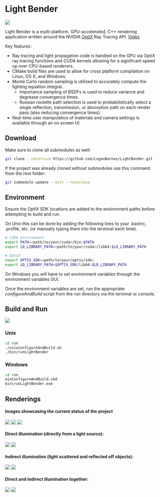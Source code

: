 
Light Bender
============

![](renderings/cornell/pinkCentered.png)

Light Bender is a multi-platform, GPU-accelerated, C++ rendering application written around the NVIDIA [OptiX](https://developer.nvidia.com/optix) Ray Tracing API. [Video](https://vimeo.com/200926842)

Key features:
* Ray tracing and light propagation code is handled on the GPU via OptiX ray tracing functions and CUDA kernels allowing for a significant speed up over CPU-based renderers.
* CMake build files are used to allow for cross platform compilation on Linux, OS X, and Windows.
* Monte Carlo random sampling is utilized to accurately compute the lighting equation integral.
  * Importance sampling of BSDFs is used to reduce variance and degrease convergence times.
  * Russian roulette path selection is used to probabilistically select a single reflection, transmission, or absorption path on each render pass (also reducing convergence times).
* Real-time user manipulation of materials and camera settings is available through an on screen UI. 



Download
--------
Make sure to clone all submodules as well:

```bash
git clone --recursive https://github.com/LoganBarnes/LightBender.git
```

If the project was already cloned without submodules use this command from the root folder:

```bash
git submodule update --init --recursive
```


Environment
-----------

Ensure the OptiX SDK locations are added to the environment paths before attempting to build and run.

On Unix this can be done by adding the following lines to your .bashrc, .profile, etc. (or manually typing them into the terminal each time).

```bash
# CUDA environment
export PATH=<path/to/your/cuda>/bin:$PATH
export LD_LIBRARY_PATH=<path/to/your/cuda>/lib64:$LD_LIBRARY_PATH

# OptiX
export OPTIX_SDK=<path/to/your/optix/sdk>
export LD_LIBRARY_PATH=$OPTIX_SDK/lib64:$LD_LIBRARY_PATH
```

On Windows you will have to set environment variables through the environment variables GUI.

Once the environment variables are set, run the appropriate *configureAndBuild* script from the *run* directory via the terminal or console.

Build and Run
-------------

![](renderings/lightBender.gif)


### Unix

```bash
cd run
./unixConfigureAndBuild.sh
./bin/runLightBender
```


### Windows

```bash
cd run
winConfigureAndBuild.cmd
bin\runLightBender.exe
```



Renderings
----------

#### Images showcasing the current status of the project

![](renderings/cornell/pink.png)
![](renderings/tie/tieModel.png)
![](renderings/cornell/greenWall.png)

#### Direct illumination (directly from a light source):
![](renderings/tie/tie_direct.png)
![](renderings/cornell/directOnly.png)

#### Indirect illumination (light scattered and reflected off objects):
![](renderings/tie/tie_indirect.png)
![](renderings/cornell/indirectOnly.png)

#### Direct and indirect illumination together:
![](renderings/tie/tie_both.png)
![](renderings/cornell/both.png)

